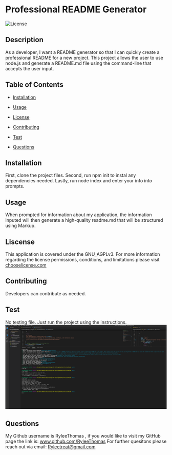 
  # Professional README Generator
  ![License](https://img.shields.io/badge/License-GNU_AGPLv3-blue.svg)

  ## Description 
  As a developer, I want a README generator so that I can quickly create a professional README for a new project. This project allows the user to use node.js and generate a README.md file using the command-line that accepts the user input.

  ## Table of Contents 
  * [Installation](#installation)
  * [Usage](#Usage)
  
   * [License](#License)
  
  * [Contributing](#Contributing)
  * [Test](#Test)
  * [Questions](#Questions)
  
  ## Installation 
  First, clone the project files. Second, run npm init to instal any dependencies needed. Lastly, run node index and enter your info into prompts.

  ## Usage
  When prompted for information about my application, the information inputed will then generate a high-quality readme.md that will be structured using Markup.

  
  ## Liscense
  This application is covered under the GNU_AGPLv3.
  For more information regarding the license permissions, conditions, and limitations please
  visit [chooselicense.com](https://choosealicense.com/licenses/)
  

  ## Contributing
  Developers can contribute as needed.

  ## Test
  No testing file. Just run the project using the instructions. 
  ![Test Image Reference](./Develop/image/comman-line-code.png)

  ## Questions
  My Github username is RyleeThomas , if you would like to visit my GitHub page the link is: www.github.com/RyleeThomas
  For further quesitons please reach out via email: Ryleetreat@gmail.com

